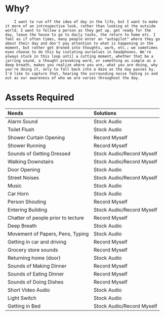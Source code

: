 # **Why?**
        I want to run off the idea of day in the life, but I want to make it more of an introspective look, rather than looking at the outside world. I want to follow a person as they get up, get ready for the day, leave the house to go to daily tasks, the return to home etc. I feel as if often times, many people enter an "autopilot" where they go about their day and don't pay attention to what is happening in the moment, but rather get droned into thoughts, work, etc.; we sometimes even choose to do this by isolating ourselves in headphones. We're always stuck in this loop until a cutting moment, whether that be a jarring sound, a thought provoking word, or something as simple as a deep breath, makes you realize where you are, what you are doing, why you're doing it, only to fall back into a daze as the day passes by. I'd like to capture that, hearing the surrounding noise fading in and out as our awareness of who we are varies throughout the day.
		
# **Assets Required**
|Needs| Solutions|
|:-----|:---------|
|Alarm Sound| Stock Audio|
|Toilet Flush|Stock Audio
|Shower Curtain Opening| Record Myself
|Shower Running| Record Myself
|Sounds of Getting Dressed| Stock Audio/Record Myself
|Walking Downstairs| Stock Audio/Record Myself
|Door Opening| Stock Audio
|Street Noises| Stock Audio/Record Myself
|Music| Stock Audio
|Car Horn| Stock Audio
|Person Shouting| Record Myself
|Entering Building| Stock Audio/Record Myself
|Chatter of people prior to lecture| Record Myself
|Deep Breath| Stock Audio
|Movement of Papers, Pens, Typing| Stock Audio
|Getting in car and driving| Record Myself
|Grocery store sounds| Record Myself
|Returning home (door)| Stock Audio
|Sounds of Making Dinner| Record Myself
|Sounds of Eating Dinner | Record Myself
|Sounds of Doing Dishes| Record Myself
|Short Video Audio| Stock Audio
|Light Switch| Stock Audio
|Getting in Bed| Stock Audio/Record Myself
